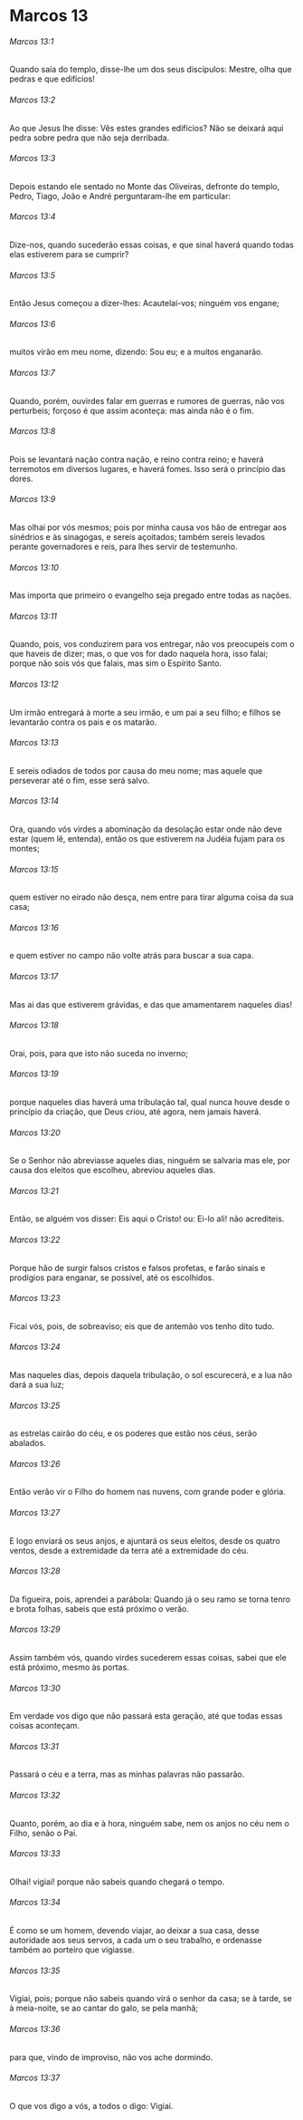 # Marcos 13

###### Marcos 13:1

Quando saía do templo, disse-lhe um dos seus discípulos: Mestre, olha que pedras e que edifícios!

###### Marcos 13:2

Ao que Jesus lhe disse: Vês estes grandes edifícios? Não se deixará aqui pedra sobre pedra que não seja derribada.

###### Marcos 13:3

Depois estando ele sentado no Monte das Oliveiras, defronte do templo, Pedro, Tiago, João e André perguntaram-lhe em particular:

###### Marcos 13:4

Dize-nos, quando sucederão essas coisas, e que sinal haverá quando todas elas estiverem para se cumprir?

###### Marcos 13:5

Então Jesus começou a dizer-lhes: Acautelai-vos; ninguém vos engane;

###### Marcos 13:6

muitos virão em meu nome, dizendo: Sou eu; e a muitos enganarão.

###### Marcos 13:7

Quando, porém, ouvirdes falar em guerras e rumores de guerras, não vos perturbeis; forçoso é que assim aconteça: mas ainda não é o fim.

###### Marcos 13:8

Pois se levantará nação contra nação, e reino contra reino; e haverá terremotos em diversos lugares, e haverá fomes. Isso será o princípio das dores.

###### Marcos 13:9

Mas olhai por vós mesmos; pois por minha causa vos hão de entregar aos sinédrios e às sinagogas, e sereis açoitados; também sereis levados perante governadores e reis, para lhes servir de testemunho.

###### Marcos 13:10

Mas importa que primeiro o evangelho seja pregado entre todas as nações.

###### Marcos 13:11

Quando, pois, vos conduzirem para vos entregar, não vos preocupeis com o que haveis de dizer; mas, o que vos for dado naquela hora, isso falai; porque não sois vós que falais, mas sim o Espírito Santo.

###### Marcos 13:12

Um irmão entregará à morte a seu irmão, e um pai a seu filho; e filhos se levantarão contra os pais e os matarão.

###### Marcos 13:13

E sereis odiados de todos por causa do meu nome; mas aquele que perseverar até o fim, esse será salvo.

###### Marcos 13:14

Ora, quando vós virdes a abominação da desolação estar onde não deve estar (quem lê, entenda), então os que estiverem na Judéia fujam para os montes;

###### Marcos 13:15

quem estiver no eirado não desça, nem entre para tirar alguma coisa da sua casa;

###### Marcos 13:16

e quem estiver no campo não volte atrás para buscar a sua capa.

###### Marcos 13:17

Mas ai das que estiverem grávidas, e das que amamentarem naqueles dias!

###### Marcos 13:18

Orai, pois, para que isto não suceda no inverno;

###### Marcos 13:19

porque naqueles dias haverá uma tribulação tal, qual nunca houve desde o princípio da criação, que Deus criou, até agora, nem jamais haverá.

###### Marcos 13:20

Se o Senhor não abreviasse aqueles dias, ninguém se salvaria mas ele, por causa dos eleitos que escolheu, abreviou aqueles dias.

###### Marcos 13:21

Então, se alguém vos disser: Eis aqui o Cristo! ou: Ei-lo ali! não acrediteis.

###### Marcos 13:22

Porque hão de surgir falsos cristos e falsos profetas, e farão sinais e prodígios para enganar, se possível, até os escolhidos.

###### Marcos 13:23

Ficai vós, pois, de sobreaviso; eis que de antemão vos tenho dito tudo.

###### Marcos 13:24

Mas naqueles dias, depois daquela tribulação, o sol escurecerá, e a lua não dará a sua luz;

###### Marcos 13:25

as estrelas cairão do céu, e os poderes que estão nos céus, serão abalados.

###### Marcos 13:26

Então verão vir o Filho do homem nas nuvens, com grande poder e glória.

###### Marcos 13:27

E logo enviará os seus anjos, e ajuntará os seus eleitos, desde os quatro ventos, desde a extremidade da terra até a extremidade do céu.

###### Marcos 13:28

Da figueira, pois, aprendei a parábola: Quando já o seu ramo se torna tenro e brota folhas, sabeis que está próximo o verão.

###### Marcos 13:29

Assim também vós, quando virdes sucederem essas coisas, sabei que ele está próximo, mesmo às portas.

###### Marcos 13:30

Em verdade vos digo que não passará esta geração, até que todas essas coisas aconteçam.

###### Marcos 13:31

Passará o céu e a terra, mas as minhas palavras não passarão.

###### Marcos 13:32

Quanto, porém, ao dia e à hora, ninguém sabe, nem os anjos no céu nem o Filho, senão o Pai.

###### Marcos 13:33

Olhai! vigiai! porque não sabeis quando chegará o tempo.

###### Marcos 13:34

É como se um homem, devendo viajar, ao deixar a sua casa, desse autoridade aos seus servos, a cada um o seu trabalho, e ordenasse também ao porteiro que vigiasse.

###### Marcos 13:35

Vigiai, pois; porque não sabeis quando virá o senhor da casa; se à tarde, se à meia-noite, se ao cantar do galo, se pela manhã;

###### Marcos 13:36

para que, vindo de improviso, não vos ache dormindo.

###### Marcos 13:37

O que vos digo a vós, a todos o digo: Vigiai.

